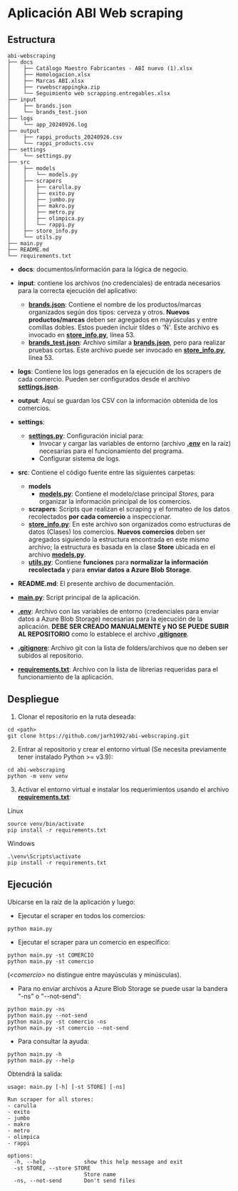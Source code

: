 # Aplicación ABI Web scraping

## Estructura
````
abi-webscraping
├── docs
│	 ├── Catálogo Maestro Fabricantes - ABI nuevo (1).xlsx
│	 ├── Homologacion.xlsx
│	 ├── Marcas ABI.xlsx
│	 ├── rvwebscrappingka.zip
│	 └── Seguimiento web scrapping.entregables.xlsx
├── input
│	 ├── brands.json
│	 └── brands_test.json
├── logs
│	 └── app_20240926.log
├── output
│	 ├── rappi_products_20240926.csv
│	 └── rappi_products.csv
├── settings
│	 └── settings.py
├── src
│	 ├── models
│	 │	 └── models.py
│	 ├── scrapers
│	 │	 ├── carulla.py
│	 │	 ├── exito.py
│	 │	 ├── jumbo.py
│	 │	 ├── makro.py
│	 │	 ├── metro.py
│	 │	 ├── olimpica.py
│	 │	 └── rappi.py
│	 ├── store_info.py
│	 └── utils.py
├── main.py
├── README.md
└── requirements.txt
````
- **docs**: documentos/información para la lógica de negocio. 

- **input**: contiene los archivos (no credenciales) de entrada necesarios para la correcta ejecución
del aplicativo:
  - **[brands.json](input/brands.json)**: Contiene el nombre de los productos/marcas organizados según dos tipos: cerveza
  y otros. **Nuevos productos/marcas** deben ser agregados en mayúsculas y entre comillas dobles. Estos pueden incluir
  tildes o 'Ñ'. Este archivo es invocado en **[store_info.py](src/store_info.py)**, línea 53.
  - **[brands_test.json](input/brands_test.json)**: Archivo similar a **[brands.json](input/brands.json)**, pero para realizar
  pruebas cortas. Este archivo puede ser invocado en **[store_info.py](src/store_info.py)**, línea 53.
- **logs**: Contiene los logs generados en la ejecución de los scrapers de cada comercio. Pueden ser configurados
  desde el archivo **[settings.json](settings/settings.py)**.
- **output**: Aquí se guardan los CSV con la información obtenida de los comercios.
- **settings**:
  - **[settings.py](settings/settings.py)**: Configuración inicial para:
    - Invocar y cargar las variables de entorno (archivo **[.env](.env)** en la raíz) necesarias para el funcionamiento del
    programa.
    - Configurar sistema de logs.
- **src**: Contiene el código fuente entre las siguientes carpetas:
  - **models**
    - **[models.py](src/models/models.py)**: Contiene el modelo/clase principal _Stores_, para organizar la información principal de los
    comercios.
  - **scrapers**: Scripts que realizan el scraping y el formateo de los datos recolectados **por cada comercio** a 
  inspeccionar.
  - **[store_info.py](src/store_info.py)**: En este archivo son organizados como estructuras de datos (Clases) los
  comercios. **Nuevos comercios** deben ser agregados siguiendo la estructura encontrada en este mismo archivo; la
  estructura es basada en la clase **Store** ubicada en el archivo **[models.py](src/models/models.py)**.
  - **[utils.py](src/utils.py)**: Contiene **funciones** para **normalizar la información recolectada** y para **enviar datos a Azure
  Blob Storage**.
- **README.md**: El presente archivo de documentación.
- **[main.py](main.py)**: Script principal de la aplicación.
- **[.env](.env)**: Archivo con las variables de entorno (credenciales para enviar datos a Azure Blob Storage) 
necesarias para la ejecución de la aplicación. **DEBE SER CREADO MANUALMENTE y NO SE PUEDE SUBIR AL REPOSITORIO** como
lo establece el archivo **[.gitignore](.gitignore)**.
- **[.gitignore](.gitignore)**: Archivo git con la lista de folders/archivos que no deben ser subidos al repositorio.
- **[requirements.txt](requirements.txt)**: Archivo con la lista de librerias requeridas para el funcionamiento de la aplicación.

## Despliegue
1. Clonar el repositorio en la ruta deseada:
````shell
cd <path>
git clone https://github.com/jarh1992/abi-webscraping.git
````
2. Entrar al repositorio y crear el entorno virtual (Se necesita previamente tener instalado Python >= v3.9):
````shell
cd abi-webscraping
python -m venv venv
````
3. Activar el entorno virtual e instalar los requerimientos usando el archivo **[requirements.txt](requirements.txt)**:

Linux
````shell
source venv/bin/activate
pip install -r requirements.txt
````
Windows
````shell
.\venv\Scripts\activate
pip install -r requirements.txt
````

## Ejecución
Ubicarse en la raíz de la aplicación y luego:
- Ejecutar el scraper en todos los comercios:
````shell
python main.py
````
- Ejecutar el scraper para un comercio en específico:
````shell
python main.py -st COMERCIO
python main.py -st comercio
````
(_\<comercio\>_ no distingue entre mayúsculas y minúsculas).
- Para no enviar archivos a Azure Blob Storage se puede usar la bandera "-ns" o "--not-send":
````shell
python main.py -ns
python main.py --not-send
python main.py -st comercio -ns
python main.py -st comercio --not-send
````
- Para consultar la ayuda:
````shell
python main.py -h
python main.py --help
````
Obtendrá la salida:
````shell
usage: main.py [-h] [-st STORE] [-ns]

Run scraper for all stores:
- carulla
- exito
- jumbo
- makro
- metro
- olimpica
- rappi

options:
  -h, --help            show this help message and exit
  -st STORE, --store STORE
                        Store name
  -ns, --not-send       Don't send files
````

